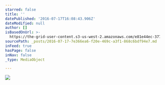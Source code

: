 ```yaml
---
starred: false
title: ''
datePublished: '2016-07-17T16:08:43.906Z'
dateModified: null
author: []
isBasedOnUrl: >-
  https://the-grid-user-content.s3-us-west-2.amazonaws.com/e81e44ec-3770-4448-b10c-1190514abf6e.jpg
sourcePath: _posts/2016-07-17-7e366ea6-f20e-469c-a3f1-868c6bdf94e7.md
inFeed: true
hasPage: false
inNav: false
_type: MediaObject

---
```

![](https://the-grid-user-content.s3-us-west-2.amazonaws.com/e81e44ec-3770-4448-b10c-1190514abf6e.jpg)